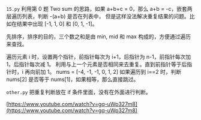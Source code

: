`15.py` 利用第 0 题 Two sum 的思路，如果 a+b+c = 0，那么 a+b = -c，嵌套两层遍历列表，判断 -(a+b) 是否在列表中， 但是这样没法解决重复结果的问题。比如在结果中出现 [-1, 1, 0] 和 [0, 1, -1]。

先排序，排序的目的，三个数之和是由 min, mid 和 max 构成的，方便通过遍历来查找。

遍历元素 i 时，设置两个指针，前指针每次为 i+1，后指针为 n-1，前指针每次加 1，后指针每次减 1。 利用与上一个元素是否相同来去重复。直到前指针等于后指针时，i 再向前加 1。
nums = [-4, -1, -1, 0, 1, 2]
如果遍历到 i==2 时，判断 nums[2] 是否等于 nums[1]，如果相等，那么直接跳过。

`other.py` 把重复判断放在 if 条件里面，没有在外面进行判断。

[https://www.youtube.com/watch?v=gq-uWp327m8](https://www.youtube.com/watch?v=gq-uWp327m8)